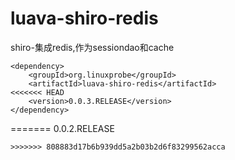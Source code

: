 # luava-shiro-redis
shiro-集成redis,作为sessiondao和cache
```
<dependency>
    <groupId>org.linuxprobe</groupId>
    <artifactId>luava-shiro-redis</artifactId>
<<<<<<< HEAD
    <version>0.0.3.RELEASE</version>
</dependency>
```
=======
    <version>0.0.2.RELEASE</version>
</dependency>
```
>>>>>>> 808883d17b6b939dd5a2b03b2d6f83299562acca
